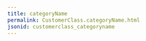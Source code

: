 ```yaml
---
title: categoryName
permalink: CustomerClass.categoryName.html
jsonid: customerclass_categoryname
---
```


